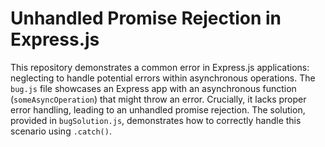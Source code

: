 # Unhandled Promise Rejection in Express.js

This repository demonstrates a common error in Express.js applications: neglecting to handle potential errors within asynchronous operations.  The `bug.js` file showcases an Express app with an asynchronous function (`someAsyncOperation`) that might throw an error.  Crucially, it lacks proper error handling, leading to an unhandled promise rejection.  The solution, provided in `bugSolution.js`, demonstrates how to correctly handle this scenario using `.catch()`.